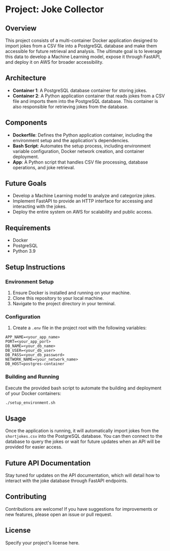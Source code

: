# Project: Joke Collector

## Overview
This project consists of a multi-container Docker application designed to import jokes from a CSV file into a PostgreSQL database and make them accessible for future retrieval and analysis. The ultimate goal is to leverage this data to develop a Machine Learning model, expose it through FastAPI, and deploy it on AWS for broader accessibility.

## Architecture
- **Container 1**: A PostgreSQL database container for storing jokes.
- **Container 2**: A Python application container that reads jokes from a CSV file and imports them into the PostgreSQL database. This container is also responsible for retrieving jokes from the database.

## Components
- **Dockerfile**: Defines the Python application container, including the environment setup and the application's dependencies.
- **Bash Script**: Automates the setup process, including environment variable configuration, Docker network creation, and container deployment.
- **App**: A Python script that handles CSV file processing, database operations, and joke retrieval.

## Future Goals
- Develop a Machine Learning model to analyze and categorize jokes.
- Implement FastAPI to provide an HTTP interface for accessing and interacting with the jokes.
- Deploy the entire system on AWS for scalability and public access.

## Requirements
- Docker
- PostgreSQL
- Python 3.9

## Setup Instructions

### Environment Setup
1. Ensure Docker is installed and running on your machine.
2. Clone this repository to your local machine.
3. Navigate to the project directory in your terminal.

### Configuration
1. Create a `.env` file in the project root with the following variables:

```.env
APP_NAME=<your_app_name>
PORT=<your_app_port>
DB_NAME=<your_db_name>
DB_USER=<your_db_user>
DB_PASS=<your_db_password>
NETWORK_NAME=<your_network_name>
DB_HOST=postgres-container
```

### Building and Running

Execute the provided bash script to automate the building and deployment of your Docker containers:

```bash
./setup_environment.sh
```

## Usage

Once the application is running, it will automatically import jokes from the `shortjokes.csv` into the PostgreSQL database. You can then connect to the database to query the jokes or wait for future updates when an API will be provided for easier access.

## Future API Documentation

Stay tuned for updates on the API documentation, which will detail how to interact with the joke database through FastAPI endpoints.

## Contributing

Contributions are welcome! If you have suggestions for improvements or new features, please open an issue or pull request.

## License

Specify your project's license here.